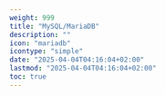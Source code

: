 ```yaml
---
weight: 999
title: "MySQL/MariaDB"
description: ""
icon: "mariadb"
icontype: "simple"
date: "2025-04-04T04:16:04+02:00"
lastmod: "2025-04-04T04:16:04+02:00"
toc: true
---
```

